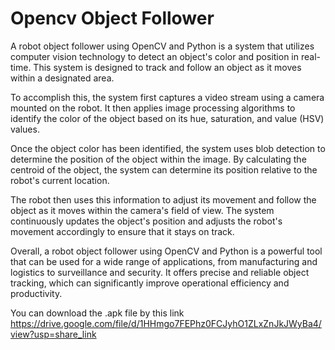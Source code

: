 # Opencv Object Follower

A robot object follower using OpenCV and Python is a system that utilizes computer vision technology to detect an object's color and position in real-time. This system is designed to track and follow an object as it moves within a designated area.

To accomplish this, the system first captures a video stream using a camera mounted on the robot. It then applies image processing algorithms to identify the color of the object based on its hue, saturation, and value (HSV) values.

Once the object color has been identified, the system uses blob detection to determine the position of the object within the image. By calculating the centroid of the object, the system can determine its position relative to the robot's current location.

The robot then uses this information to adjust its movement and follow the object as it moves within the camera's field of view. The system continuously updates the object's position and adjusts the robot's movement accordingly to ensure that it stays on track.

Overall, a robot object follower using OpenCV and Python is a powerful tool that can be used for a wide range of applications, from manufacturing and logistics to surveillance and security. It offers precise and reliable object tracking, which can significantly improve operational efficiency and productivity.

You can download the .apk file by this link 
https://drive.google.com/file/d/1HHmgo7FEPhz0FCJyhO1ZLxZnJkJWyBa4/view?usp=share_link
